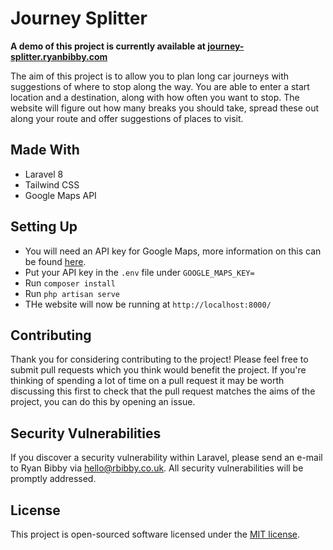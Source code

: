 # Journey Splitter

**A demo of this project is currently available at [journey-splitter.ryanbibby.com](https://journey-splitter.ryanbibby.com)**

The aim of this project is to allow you to plan long car journeys with suggestions of where to stop along the way. You are
able to enter a start location and a destination, along with how often you want to stop. The website will figure out how many
breaks you should take, spread these out along your route and offer suggestions of places to visit.

## Made With

* Laravel 8
* Tailwind CSS
* Google Maps API

## Setting Up

* You will need an API key for Google Maps, more information on this can be found [here](https://developers.google.com/maps/gmp-get-started).
* Put your API key in the `.env` file under `GOOGLE_MAPS_KEY=`
* Run `composer install`
* Run `php artisan serve`
* THe website will now be running at `http://localhost:8000/`

## Contributing

Thank you for considering contributing to the project! Please feel free to submit pull requests which you think would
benefit the project. If you're thinking of spending a lot of time on a pull request it may be worth discussing this first
to check that the pull request matches the aims of the project, you can do this by opening an issue.

## Security Vulnerabilities

If you discover a security vulnerability within Laravel, please send an e-mail to Ryan Bibby via [hello@rbibby.co.uk](mailto:hello@rbibby.co.uk). All security vulnerabilities will be promptly addressed.

## License

This project is open-sourced software licensed under the [MIT license](https://opensource.org/licenses/MIT).

